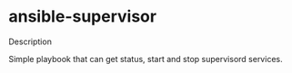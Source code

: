 # ansible-supervisor


Description

Simple playbook that can get status, start and stop supervisord services.
